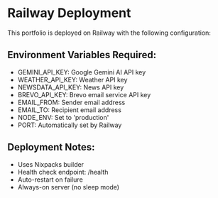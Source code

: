 # Railway Deployment
This portfolio is deployed on Railway with the following configuration:

## Environment Variables Required:
- GEMINI_API_KEY: Google Gemini AI API key
- WEATHER_API_KEY: Weather API key  
- NEWSDATA_API_KEY: News API key
- BREVO_API_KEY: Brevo email service API key
- EMAIL_FROM: Sender email address
- EMAIL_TO: Recipient email address
- NODE_ENV: Set to 'production'
- PORT: Automatically set by Railway

## Deployment Notes:
- Uses Nixpacks builder
- Health check endpoint: /health
- Auto-restart on failure
- Always-on server (no sleep mode)
